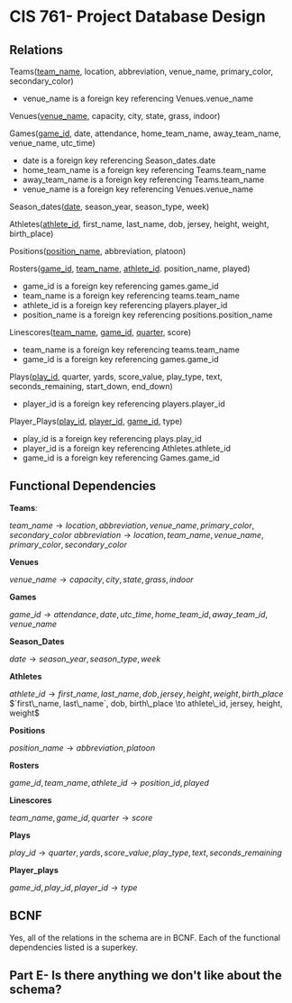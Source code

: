 # CIS 761- Project Database Design

## Relations

Teams(<ins>team_name</ins>, location, abbreviation, venue_name, primary_color, secondary_color)

* venue_name is a foreign key referencing Venues.venue_name

Venues(<ins>venue_name</ins>, capacity, city, state, grass, indoor)

Games(<ins>game_id</ins>, date, attendance, home_team_name, away_team_name, venue_name, utc_time)

* date is a foreign key referencing Season_dates.date
* home_team_name is a foreign key referencing Teams.team_name
* away_team_name is a foreign key referencing Teams.team_name
* venue_name is a foreign key referencing Venues.venue_name

Season_dates(<ins>date</ins>, season_year, season_type, week)
	
Athletes(<ins>athlete_id</ins>, first_name, last_name, dob, jersey, height, weight, birth_place)

Positions(<ins>position_name</ins>, abbreviation, platoon)

Rosters(<ins>game_id</ins>, <ins>team_name</ins>, <ins>athlete_id</ins>. position_name, played)

* game_id is a foreign key referencing games.game_id
* team_name is a foreign key referencing teams.team_name
* athlete_id is a foreign key referencing players.player_id
* position_name is a foreign key referencing positions.position_name
	
Linescores(<ins>team_name</ins>, <ins>game_id</ins>, <ins>quarter</ins>, score)

* team_name is a foreign key referencing teams.team_name
* game_id is a foreign key referencing games.game_id

Plays(<ins>play_id</ins>, quarter, yards, score_value, play_type, text, seconds_remaining, start_down, end_down)

* player_id is a foreign key referencing players.player_id

Player_Plays(<ins>play_id</ins>, <ins>player_id</ins>, <ins>game_id</ins>, type)

* play_id is a foreign key referencing plays.play_id
* player_id is a foreign key referencing Athletes.athlete_id
* game_id is a foreign key referencing Games.game_id

## Functional Dependencies

**Teams**:

$`team\_name \to location, abbreviation, venue\_name, primary\_color, secondary\_color`$
$`abbreviation \to location, team\_name, venue\_name, primary\_color, secondary\_color`$

**Venues**

$`venue\_name \to capacity, city, state, grass, indoor`$


**Games**

$`game\_id \to attendance, date, utc\_time, home\_team\_id, away\_team\_id, venue\_name`$

**Season_Dates**

$`date \to season\_year, season\_type, week`$

**Athletes**

$`athlete\_id \to first\_name, last\_name, dob, jersey, height, weight, birth\_place`$
$`first\_name, last\_name`, dob, birth\_place \to athlete\_id, jersey, height, weight$

**Positions**

$`position\_name \to abbreviation, platoon`$

**Rosters**

$`game\_id, team\_name, athlete\_id \to position\_id, played`$

**Linescores**

$`team\_name, game\_id, quarter \to score`$

**Plays**

$`play\_id \to quarter, yards, score\_value, play\_type, text, seconds\_remaining`$

**Player_plays**

$`game\_id, play\_id, player\_id \to type`$

## BCNF
Yes, all of the relations in the schema are in BCNF. Each of the functional dependencies listed is a superkey.

## Part E- Is there anything we don't like about the schema?

